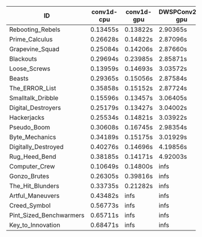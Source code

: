 |ID|conv1d-cpu|conv1d-gpu|DWSPConv2D-gpu|gemm-gpu|avg|
|-|-|-|-|-|-|
|Rebooting_Rebels|0.13455s|0.13822s|2.90365s|1.70475s|1.22029s|
|Prime_Calculus|0.26628s|0.14822s|2.87096s|1.71115s|1.24915s|
|Grapevine_Squad|0.25084s|0.14206s|2.87660s|1.73282s|1.25058s|
|Blackouts|0.29694s|0.23985s|2.85871s|1.70361s|1.27478s|
|Loose_Screws|0.13959s|0.14693s|3.03572s|1.78323s|1.27637s|
|Beasts|0.29365s|0.15056s|2.87584s|1.90184s|1.30547s|
|The_ERROR_List|0.35858s|0.15152s|2.87724s|1.90891s|1.32406s|
|Smalltalk_Dribble|0.15596s|0.13457s|3.06405s|1.96910s|1.33092s|
|Digital_Destroyers|0.25179s|0.13427s|3.04002s|1.92066s|1.33668s|
|Hackerjacks|0.25534s|0.14821s|3.03922s|1.91045s|1.33831s|
|Pseudo_Boom|0.30608s|0.16745s|2.98354s|1.93138s|1.34711s|
|Byte_Mechanics|0.34189s|0.15175s|3.01929s|1.90081s|1.35343s|
|Digitally_Destroyed|0.40276s|0.14696s|4.19856s|2.45939s|1.80192s|
|Rug_Heed_Bend|0.38185s|0.14171s|4.92003s|4.34148s|2.44627s|
|Computer_Crew|0.10649s|0.14800s|infs|4.36679s|infs|
|Gonzo_Brutes|0.26305s|0.39816s|infs|4.37180s|infs|
|The_Hit_Blunders|0.33735s|0.21282s|infs|1.91094s|infs|
|Artful_Maneuvers|0.43482s|infs|infs|4.45218s|infs|
|Creed_Symbol|0.56773s|infs|infs|4.45241s|infs|
|Pint_Sized_Benchwarmers|0.65711s|infs|infs|4.44373s|infs|
|Key_to_Innovation|0.68471s|infs|infs|4.41899s|infs|
